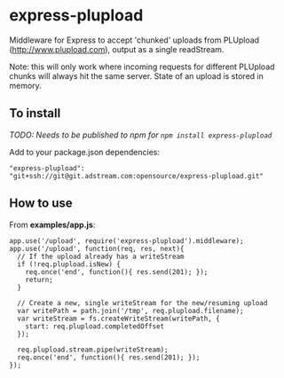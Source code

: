 express-plupload
================

Middleware for Express to accept 'chunked' uploads from PLUpload (http://www.plupload.com), output as a single readStream.

Note: this will only work where incoming requests for different PLUpload chunks will always hit the same server. State of an upload is stored in memory.

## To install

*TODO: Needs to be published to npm for `npm install express-plupload`*

Add to your package.json dependencies:

`"express-plupload": "git+ssh://git@git.adstream.com:opensource/express-plupload.git"`

## How to use

From **examples/app.js**:

```
app.use('/upload', require('express-plupload').middleware);
app.use('/upload', function(req, res, next){
  // If the upload already has a writeStream
  if (!req.plupload.isNew) {
    req.once('end', function(){ res.send(201); });
    return;
  }

  // Create a new, single writeStream for the new/resuming upload
  var writePath = path.join('/tmp', req.plupload.filename);
  var writeStream = fs.createWriteStream(writePath, {
    start: req.plupload.completedOffset
  });

  req.plupload.stream.pipe(writeStream);
  req.once('end', function(){ res.send(201); });
});
```

